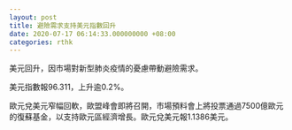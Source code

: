 ```yaml
---
layout: post
title: 避險需求支持美元指數回升
date: 2020-07-17 06:14:33.000000000 +08:00
categories: rthk
---
```


美元回升，因市場對新型肺炎疫情的憂慮帶動避險需求。

美元指數報96.311，上升逾0.2%。

歐元兌美元窄幅回軟，歐盟峰會即將召開，市場預料會上將投票通過7500億歐元的復蘇基金，以支持歐元區經濟增長。歐元兌美元報1.1386美元。
